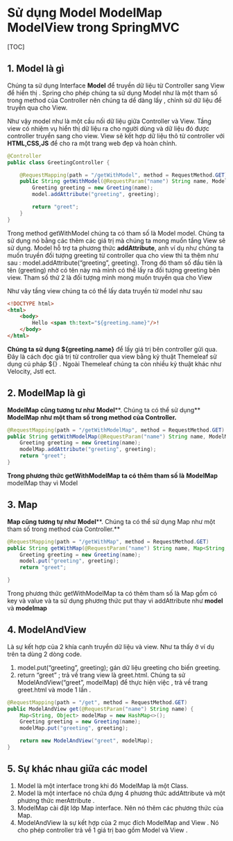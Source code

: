 # Sử dụng Model ModelMap ModelView trong SpringMVC

[TOC]

## 1. Model là gì 

Chúng ta sử dụng Interface **Model** để truyền dữ liệu từ Controller sang View để hiển thị . Spring cho phép chúng ta sử dụng Model như là một tham số trong method của Controller nên chúng ta dể dàng lấy , chỉnh sử dữ liệu để truyền qua cho View.

Như vậy model như là một cầu nối dữ liệu giữa Controller và View. Tầng view có nhiệm vụ hiển thị dữ liệu ra cho người dùng và dữ liệu đó được controller truyền sang cho view. View sẽ kết hợp dữ liệu thô từ controller với **HTML,CSS,JS** để cho ra một trang web đẹp và hoàn chỉnh.

```java
@Controller
public class GreetingController {

    @RequestMapping(path = "/getWithModel", method = RequestMethod.GET)
    public String getWithModel(@RequestParam("name") String name, Model model) {
        Greeting greeting = new Greeting(name);
        model.addAttribute("greeting", greeting);

        return "greet";
    }
}
```

Trong method getWithModel chúng ta có tham số là Model model. Chúng ta sử dụng nó bằng các thêm các giá trị mà chúng ta mong muốn tầng View sẽ sử dụng. Model hỗ trợ ta phương thức **addAttribute**, anh ví dụ như chúng ta muốn truyền đối tượng greeting từ controller qua cho view thì ta thêm như sau : model.addAttribute(“greeting”, greeting). Trong đó tham số đầu tiên là tên (greeting) nhờ có tên này mà mình có thể lấy ra đối tượng greeting bên view. Tham số thứ 2 là đối tượng mình mong muốn truyền qua cho View

Như vây tầng view chúng ta có thể lấy data truyền từ model như sau

```html
<!DOCTYPE html>
<html>
    <body>
        Hello <span th:text="${greeting.name}"/>!
    </body>
</html>
```

**Chúng ta sử dụng** **${greeting.name}** để lấy giá trị bên controller gửi qua. Đây là cách đọc giá trị từ controller qua view bằng kỷ thuật Themeleaf sử dụng cú pháp ${} . Ngoài Themeleaf chúng ta còn nhiều kỷ thuật khác như Velocity, Jstl ect.

## 2. ModelMap là gì 

**ModelMap** **cũng tương tư như** **Model****. Chúng ta có thể sử dụng** **ModelMap** **như một tham số trong method của Controller.**

```java
@RequestMapping(path = "/getWithModelMap", method = RequestMethod.GET)
public String getWithModelMap(@RequestParam("name") String name, ModelMap modelMap) {
    Greeting greeting = new Greeting(name);
    modelMap.addAttribute("greeting", greeting);
    return "greet";
}
```

**Trong phương thức getWithModelMap ta có thêm tham số là** **ModelMap** modelMap thay vì Model

## 3. Map 

**Map cũng tương tự như** **Model****. Chúng ta có thể sử dụng Map như một tham số trong method của Controller.**

```java
@RequestMapping(path = "/getWithMap", method = RequestMethod.GET)
public String getWithMap(@RequestParam("name") String name, Map<String, Object> model) {
    Greeting greeting = new Greeting(name);
    model.put("greeting", greeting);
    return "greet";

}
```

Trong phương thức getWithModelMap ta có thêm tham số là Map gồm có key và value và ta sử dụng phương thức put thay vì addAttribute như **model** và **modelmap**

## 4. ModelAndView 

Là sự kết hợp của 2 khía cạnh truyền dữ liệu và view. Như ta thấy ở ví dụ trên ta dùng 2 dòng code.

1. model.put(“greeting”, greeting); gán dữ liệu greeting cho biến greeting.
2. return “greet” ; trả về trang view là greet.html. Chúng ta sử ModelAndView(“greet”, modelMap) để thực hiện việc , trả về trang greet.html và mode 1 lần .

```java
@RequestMapping(path = "/get", method = RequestMethod.GET)
public ModelAndView get(@RequestParam("name") String name) {
    Map<String, Object> modelMap = new HashMap<>();
    Greeting greeting = new Greeting(name);
    modelMap.put("greeting", greeting);

    return new ModelAndView("greet", modelMap);
}
```

## 5. Sự khác nhau giữa các model

1. Model là một interface trong khi đó ModelMap là một Class.
2. Model là một interface nó chứa đựng 4 phương thức addAttribute và một phương thức merAttribute .
3. ModelMap cài đặt lớp Map interface. Nên nó thêm các phương thức của Map.
4. ModelAndView là sự kết hợp của 2 mục đích ModelMap and View . Nó cho phép controller trả về 1 giá trị bao gồm Model và View .